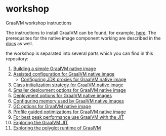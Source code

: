 # workshop
GraalVM workshop instructions

The instructions to install GraalVM can be found, for example, [here](https://docs.oracle.com/en/graalvm/enterprise/20/docs/getting-started/installation-linux/).
The prerequsites for the native image component working are described in the [docs](https://docs.oracle.com/en/graalvm/enterprise/20/docs/reference-manual/enterprise-native-image/) as well.

the workshop is separated into several parts which you can find in this repository:

1. [Building a simple GraalVM native image](https://github.com/shelajev/workshop/tree/main/1)
2. [Assisted configuration for GraalVM native image](https://github.com/shelajev/workshop/tree/main/2) 
   - [Configuring JDK proxies for GraalVM native image](https://github.com/shelajev/workshop/tree/main/2.5)
3. [Class initialization strategy for GraalVM native image](https://github.com/shelajev/workshop/tree/main/3)
4. [Smaller deployment options for GraalVM native image](https://github.com/shelajev/workshop/tree/main/4)
5. [Deployment options for GraalVM native images](https://github.com/shelajev/workshop/tree/main/5)
6. [Configuring memory used by GraalVM native images](https://github.com/shelajev/workshop/tree/main/6)
7. [GC options for GraalVM native image](https://github.com/shelajev/workshop/tree/main/7)
8. [Profile guided optimizations for GraalVM native image](https://github.com/shelajev/workshop/tree/main/8)
9. [For best peak performance use GraalVM with the JIT](https://github.com/shelajev/workshop/tree/main/9)
95. [Exploring the GraalVM JIT](https://github.com/shelajev/workshop/tree/main/95)
97. [Exploring the polyglot runtime of GraalVM](https://github.com/shelajev/workshop/tree/main/97)
